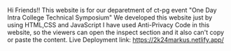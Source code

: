 Hi Friends!!
This website is for our deparetment of ct-pg event "One Day Intra College Technical Symposium"
We developed this website just by using HTML,CSS and JavaScript 
I have used Anti-Privacy Code in this website, so the viewers can open the inspect section and it also can't copy or paste the content.
Live Deployment link:
https://2k24markus.netlify.app/

